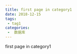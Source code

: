 ```yaml
---
title: first page in category1
date: 2018-12-15
tags:
 - tag1
categories:
 -  数据库
---
```


first page in category1